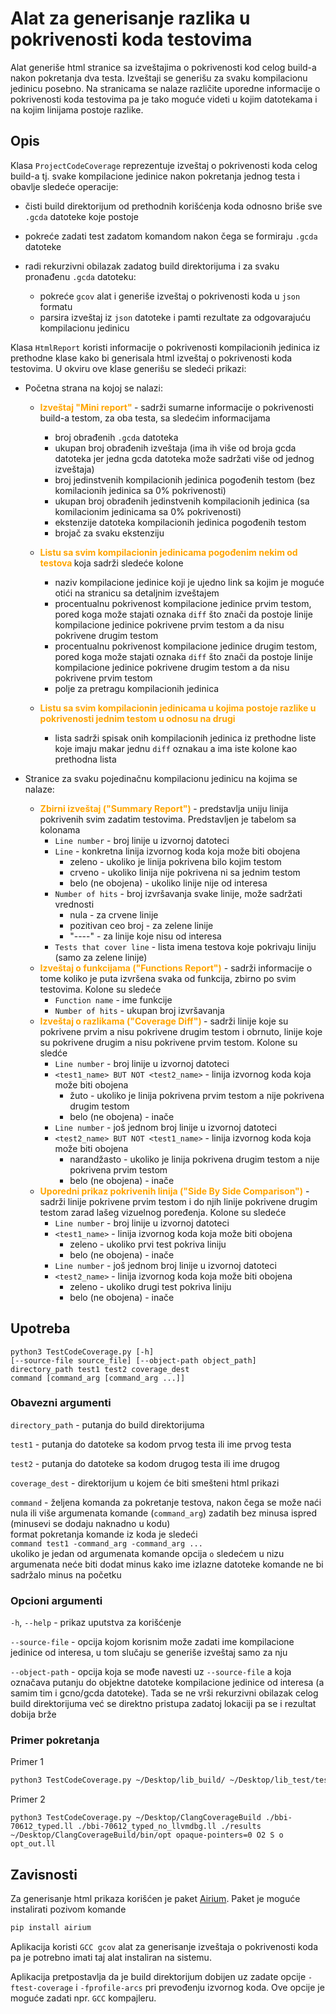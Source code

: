 # Alat za generisanje razlika u pokrivenosti koda testovima 

Alat generiše html stranice sa izveštajima o pokrivenosti kod celog build-a nakon pokretanja dva testa. Izveštaji se generišu za svaku kompilacionu jedinicu posebno. Na stranicama se nalaze različite uporedne informacije o pokrivenosti koda testovima pa je tako moguće videti u kojim datotekama i na kojim linijama postoje razlike.

## Opis 

Klasa `ProjectCodeCoverage` reprezentuje izveštaj o pokrivenosti koda celog build-a tj. svake kompilacione jedinice nakon pokretanja jednog testa i obavlje sledeće operacije:
- čisti build direktorijum od prethodnih korišćenja koda odnosno briše sve `.gcda` datoteke koje postoje
- pokreće zadati test zadatom komandom nakon čega se formiraju `.gcda` datoteke
- radi rekurzivni obilazak zadatog build direktorijuma i za svaku pronađenu `.gcda` datoteku:

  - pokreće `gcov` alat i generiše izveštaj o pokrivenosti koda u `json` formatu
  - parsira izveštaj iz `json` datoteke i pamti rezultate za odgovarajuću kompilacionu jedinicu

Klasa `HtmlReport` koristi informacije o pokrivenosti kompilacionih jedinica iz prethodne klase kako bi generisala html izveštaj o pokrivenosti koda testovima. U okviru ove klase generišu se sledeći prikazi:
- Početna strana na kojoj se nalazi:
  - **<span style="color:orange"> Izveštaj "Mini report" </span>** - sadrži sumarne informacije o pokrivenosti build-a testom, za oba testa, sa sledećim informacijama
    -  broj obrađenih `.gcda` datoteka
    -  ukupan broj obrađenih izveštaja (ima ih više od broja gcda datoteka jer jedna gcda datoteka može sadržati više od jednog izveštaja)
    -  broj jedinstvenih kompilacionih jedinica pogođenih testom (bez komilacionih jedinica sa 0% pokrivenosti)
    -  ukupan broj obrađenih jedinstvenih kompilacionih jedinica (sa komilacionim jedinicama sa 0% pokrivenosti) 
    -  ekstenzije datoteka kompilacionih jedinica pogođenih testom
    -  brojač za svaku ekstenziju
  -  **<span style="color:orange"> Listu sa svim kompilacionin jedinicama pogođenim nekim od testova </span>** koja sadrži sledeće kolone
     -  naziv kompilacione jedinice koji je ujedno link sa kojim je moguće otići na stranicu sa detaljnim izveštajem 
     -  procentualnu pokrivenost kompilacione jedinice prvim testom, pored koga može stajati oznaka `diff` što znači da postoje linije kompilacione jedinice pokrivene prvim testom a da nisu pokrivene drugim testom
     -  procentualnu pokrivenost kompilacione jedinice drugim testom, pored koga može stajati oznaka `diff` što znači da postoje linije kompilacione jedinice pokrivene drugim testom a da nisu pokrivene prvim testom
     -  polje za pretragu kompilacionih jedinica
     
  -  **<span style="color:orange"> Listu sa svim kompilacionin jedinicama u kojima postoje razlike u pokrivenosti jednim testom u odnosu na drugi </span>**
     - lista sadrži spisak onih kompilacionih jedinica iz prethodne liste koje imaju makar jednu `diff` oznakau a ima iste kolone kao prethodna lista

- Stranice za svaku pojedinačnu kompilacionu jedinicu na kojima se nalaze:
  
  - **<span style="color:orange"> Zbirni izveštaj ("Summary Report") </span>** - predstavlja uniju linija pokrivenih svim zadatim testovima. Predstavljen je tabelom sa kolonama
    - `Line number` - broj linije u izvornoj datoteci
    - `Line` - konkretna linija izvornog koda koja može biti obojena
      - zeleno - ukoliko je linija pokrivena bilo kojim testom
      - crveno - ukoliko linija nije pokrivena ni sa jednim testom
      - belo (ne obojena) - ukoliko linije nije od interesa
    - `Number of hits` - broj izvršavanja svake linije, može sadržati vrednosti
      - nula - za crvene linije
      - pozitivan ceo broj - za zelene linije
      - "----" - za linije koje nisu od interesa
    - `Tests that cover line` - lista imena testova koje pokrivaju liniju (samo za zelene linije)
  - **<span style="color:orange"> Izveštaj o funkcijama ("Functions Report")</span>** - sadrži informacije o tome koliko je puta izvršena svaka od funkcija, zbirno po svim testovima. Kolone su sledeće
    - `Function name` - ime funkcije
    - `Number of hits` - ukupan broj izvršavanja
  - **<span style="color:orange"> Izveštaj o razlikama ("Coverage Diff") </span>** - sadrži linije koje su pokrivene prvim a nisu pokrivene drugim testom i obrnuto, linije koje su pokrivene drugim a nisu pokrivene prvim testom. Kolone su sledće
    - `Line number` - broj linije u izvornoj datoteci
    - `<test1_name> BUT NOT <test2_name>` - linija izvornog koda koja može biti obojena
      - žuto - ukoliko je linija pokrivena prvim testom a nije pokrivena drugim testom
      - belo (ne obojena) - inače
    - `Line number` - još jednom broj linije u izvornoj datoteci
    - `<test2_name> BUT NOT <test1_name>` - linija izvornog koda koja može biti obojena
      - narandžasto - ukoliko je linija pokrivena drugim testom a nije pokrivena prvim testom
      - belo (ne obojena) - inače
  - **<span style="color:orange"> Uporedni prikaz pokrivenih linija ("Side By Side Comparison")</span>** - sadrži linije pokrivene prvim testom i do njih linije pokrivene drugim testom zarad lašeg vizuelnog poređenja. Kolone su sledeće
    - `Line number` - broj linije u izvornoj datoteci
    - `<test1_name>` - linija izvornog koda koja može biti obojena
      - zeleno - ukoliko prvi test pokriva liniju
      - belo (ne obojena) - inače 
    -  `Line number` - još jednom broj linije u izvornoj datoteci
    - `<test2_name>` - linija izvornog koda koja može biti obojena
      - zeleno - ukoliko drugi test pokriva liniju
      - belo (ne obojena) - inače

## Upotreba

```
python3 TestCodeCoverage.py [-h] 
[--source-file source_file] [--object-path object_path]
directory_path test1 test2 coverage_dest 
command [command_arg [command_arg ...]]
```
### Obavezni argumenti
`directory_path` - putanja do build direktorijuma

`test1` - putanja do datoteke sa kodom prvog testa ili ime prvog testa

`test2` - putanja do datoteke sa kodom drugog testa ili ime drugog

`coverage_dest` - direktorijum u kojem će biti smešteni html prikazi

`command` - željena komanda za pokretanje testova, nakon čega se može naći nula ili više argumenata komande (`command_arg`) zadatih bez minusa ispred (minusevi se dodaju naknadno u kodu)   
format pokretanja komande iz koda je sledeći   
`command test1 -command_arg -command_arg ...`   
ukoliko je jedan od argumenata komande opcija `o` sledećem u nizu argumenata neće biti dodat minus kako ime izlazne datoteke komande ne bi sadržalo minus na početku 

### Opcioni argumenti
`-h`, `--help` - prikaz uputstva za korišćenje

`--source-file` - opcija kojom korisnim može zadati ime kompilacione jedinice od interesa, u tom slučaju se generiše izveštaj samo za nju

`--object-path` - opcija koja se mođe navesti uz `--source-file` a koja označava putanju do objektne datoteke kompilacione jedinice od interesa (a samim tim i gcno/gcda datoteke). Tada se ne vrši rekurzivni obilazak celog build direktorijuma već se direktno pristupa zadatoj lokaciji pa se i rezultat dobija brže

### Primer pokretanja
Primer 1
```bash
python3 TestCodeCoverage.py ~/Desktop/lib_build/ ~/Desktop/lib_test/test1 ~/Desktop/lib_test/test2 ./results run_exec.sh 
```
Primer 2
```
python3 TestCodeCoverage.py ~/Desktop/ClangCoverageBuild ./bbi-70612_typed.ll ./bbi-70612_typed_no_llvmdbg.ll ./results ~/Desktop/ClangCoverageBuild/bin/opt opaque-pointers=0 O2 S o opt_out.ll
```


## Zavisnosti

Za generisanje html prikaza korišćen je paket [Airium](https://pypi.org/project/airium/). Paket je moguće instalirati pozivom komande

```bash
pip install airium
```
Aplikacija koristi `GCC gcov` alat za generisanje izveštaja o pokrivenosti koda pa je potrebno imati taj alat instaliran na sistemu.

Aplikacija pretpostavlja da je build direktorijum dobijen uz zadate opcije `-ftest-coverage` i `-fprofile-arcs` pri prevođenju izvornog koda. Ove opcije je moguće zadati npr. `GCC` kompajleru.
